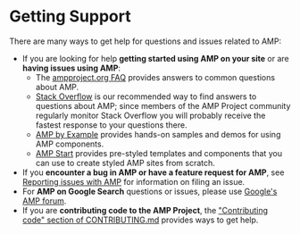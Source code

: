 # Getting Support

There are many ways to get help for questions and issues related to AMP:

- If you are looking for help **getting started using AMP on your site** or are **having issues using AMP**:
    - The [ampproject.org FAQ](https://www.ampproject.org/support/faqs/) provides answers to common questions about AMP.
    - [Stack Overflow](http://stackoverflow.com/questions/tagged/amp-html) is our recommended way to find answers to questions about AMP; since members of the AMP Project community regularly monitor Stack Overflow you will probably receive the fastest response to your questions there.
    - [AMP by Example](https://ampbyexample.com) provides hands-on samples and demos for using AMP components.
    - [AMP Start](https://ampstart.com) provides pre-styled templates and components that you can use to create styled AMP sites from scratch.
- If you **encounter a bug in AMP or have a feature request for AMP**, see [Reporting issues with AMP](CONTRIBUTING.md#reporting-issues-with-amp) for information on filing an issue.
- For **AMP on Google Search** questions or issues, please use [Google's AMP forum](https://goo.gl/utQ1KZ).
- If you are **contributing code to the AMP Project**, the ["Contributing code" section of CONTRIBUTING.md](CONTRIBUTING.md#contributing-code) provides ways to get help.

